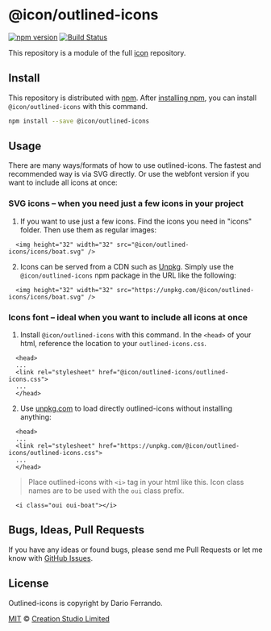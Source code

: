 # @icon/outlined-icons

[![npm version](https://img.shields.io/npm/v/@icon/outlined-icons.svg)](https://www.npmjs.org/package/@icon/outlined-icons)
[![Build Status](https://travis-ci.org/icon/icon.svg?branch=master)](https://travis-ci.org/icon/icon)

This repository is a module of the full [icon][icon] repository.

## Install

This repository is distributed with [npm]. After [installing npm][install-npm], you can install `@icon/outlined-icons` with this command.

```bash
npm install --save @icon/outlined-icons
```

## Usage

There are many ways/formats of how to use outlined-icons. The fastest and recommended way is via SVG directly. Or use the webfont version if you want to include all icons at once:

### SVG icons – when you need just a few icons in your project

  1. If you want to use just a few icons. Find the icons you need in "icons" folder. Then use them as regular images:

```
  <img height="32" width="32" src="@icon/outlined-icons/icons/boat.svg" />
```

  2. Icons can be served from a CDN such as [Unpkg][Unpkg]. Simply use the `@icon/outlined-icons` npm package in the URL like the following:

```
  <img height="32" width="32" src="https://unpkg.com/@icon/outlined-icons/icons/boat.svg" />
```

### Icons font – ideal when you want to include all icons at once

  1. Install `@icon/outlined-icons` with this command. In the `<head>` of your html, reference the location to your `outlined-icons.css`.

```
  <head>
  ...
  <link rel="stylesheet" href="@icon/outlined-icons/outlined-icons.css">
  ...
  </head>
```

  2. Use [unpkg.com][Unpkg] to load directly outlined-icons without installing anything:

```
  <head>
  ...
  <link rel="stylesheet" href="https://unpkg.com/@icon/outlined-icons/outlined-icons.css">
  ...
  </head>
```

> Place outlined-icons with `<i>` tag in your html like this. Icon class names are to be used with the `oui` class prefix.

```
  <i class="oui oui-boat"></i>
```


## Bugs, Ideas, Pull Requests

If you have any ideas or found bugs, please send me Pull Requests or let me know with [GitHub Issues][github issues].

## License

Outlined-icons is copyright by Dario Ferrando.

[MIT](./LICENSE) &copy; [Creation Studio Limited](https://creationstudio.com/)

[icon]: https://github.com/icon/icon
[docs]: http://icon.github.io/
[npm]: https://www.npmjs.com/
[install-npm]: https://docs.npmjs.com/getting-started/installing-node
[sass]: http://sass-lang.com/
[github issues]: https://github.com/thecreation/icons/issues
[Unpkg]: https://unpkg.com